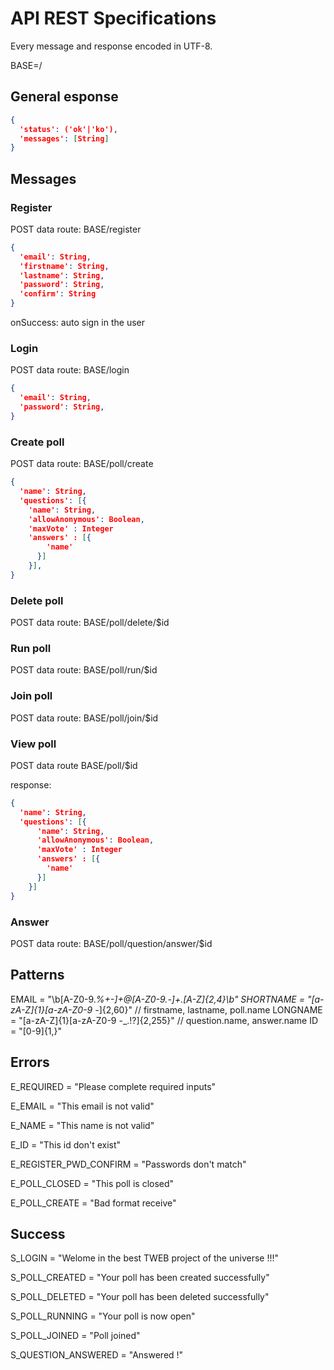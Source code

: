 # API REST Specifications

Every message and response encoded in UTF-8.

BASE=/

## General esponse

~~~json
{
  'status': ('ok'|'ko'),
  'messages': [String]
}
~~~

## Messages

### Register

POST data
route: BASE/register

~~~json
{
  'email': String,
  'firstname': String,
  'lastname': String,
  'password': String,
  'confirm': String
}
~~~

onSuccess: auto sign in the user

### Login

POST data
route: BASE/login

~~~json
{
  'email': String,
  'password': String,
}
~~~

### Create poll

POST data
route: BASE/poll/create

~~~json
{
  'name': String,
  'questions': [{
    'name': String,
    'allowAnonymous': Boolean,
    'maxVote' : Integer
    'answers' : [{
        'name'
      }]
    }],
}
~~~

### Delete poll

POST data
route: BASE/poll/delete/$id

### Run poll

POST data
route: BASE/poll/run/$id

### Join poll

POST data
route: BASE/poll/join/$id

### View poll

POST data
route BASE/poll/$id

response:
~~~json
{
  'name': String,
  'questions': [{
      'name': String,
      'allowAnonymous': Boolean,
      'maxVote' : Integer
      'answers' : [{
        'name'
      }]
    }]
}
~~~

### Answer

POST data
route: BASE/poll/question/answer/$id


## Patterns

EMAIL = "\b[A-Z0-9._%+-]+@[A-Z0-9.-]+\.[A-Z]{2,4}\b"
SHORTNAME = "[a-zA-Z]{1}[a-zA-Z0-9 -_]{2,60}" // firstname, lastname, poll.name
LONGNAME = "[a-zA-Z]{1}[a-zA-Z0-9 -_.!?]{2,255}" // question.name, answer.name
ID = "[0-9]{1,}"

## Errors

E_REQUIRED = "Please complete required inputs"

E_EMAIL = "This email is not valid"

E_NAME = "This name is not valid"

E_ID = "This id don't exist"

E_REGISTER_PWD_CONFIRM = "Passwords don't match"

E_POLL_CLOSED = "This poll is closed"

E_POLL_CREATE = "Bad format receive"

## Success

S_LOGIN = "Welome in the best TWEB project of the universe !!!"

S_POLL_CREATED = "Your poll has been created successfully"

S_POLL_DELETED = "Your poll has been deleted successfully"

S_POLL_RUNNING = "Your poll is now open"

S_POLL_JOINED = "Poll joined"

S_QUESTION_ANSWERED = "Answered !"
